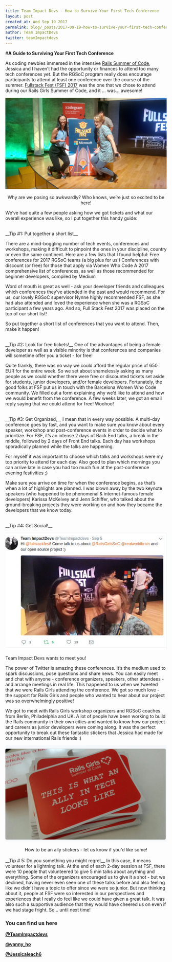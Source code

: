 ```yaml
---
title: Team Impact Devs - How to Survive Your First Tech Conference
layout: post
created_at: Wed Sep 19 2017
permalink: blog/_posts/2017-09-19-how-to-survive-your-first-tech-conference
author: Team ImpactDevs
twitter: teamImpactdevs
---
```


#__A Guide to Surviving Your First Tech Conference__

As coding newbies immersed in the intensive [Rails Summer of Code](https://railsgirlssummerofcode.org/), Jessica and I haven’t had the opportunity or finances to attend too many tech conferences yet.  But the RGSoC program really does encourage participants to attend at least one conference over the course of the summer.  [Fullstack Fest (FSF) 2017](https://2017.fullstackfest.com/agenda/) was the one that we chose to attend during our Rails Girls Summer of Code, and it … was… awesome!

![Team ImpactDevs FullstackFest 2017](/img/blog/2017/impact-devs-fsf2017.jpg)
<div align="center" div class="image-credits">Why are we posing so awkwardly? Who knows, we’re just so excited to be here!</div>

We’ve had quite a few people asking how we got tickets and what our overall experience was like, so I put together this handy guide:

<br>
__Tip #1: Put together a short list__

There are a mind-boggling number of tech events, conferences and workshops, making it difficult to pinpoint the ones in your discipline, country or even the same continent.  Here are a few lists that I found helpful:
Free conferences for 2017 RGSoC teams (a big plus for us!)
Conferences with discount (or free) for those that apply via Women Who Code
A 2017 comprehensive list of conferences, as well as those recommended for beginner developers, compiled by Medium

Word of mouth is great as well - ask your developer friends and colleagues which conferences they’ve attended in the past and would recommend.  For us, our lovely RGSoC supervisor Nynne highly recommended FSF, as she had also attended and loved the experience when she was a RGSoC participant a few years ago.  And so, Full Stack Fest 2017 was placed on the top of our short list!

So put together a short list of conferences that you want to attend.  Then, make it happen!

<br>
__Tip #2: Look for free tickets!__  
One of the advantages of being a female developer as well as a visible minority is that conferences and companies will sometime offer you a ticket - for free!  

Quite frankly, there was no way we could afford the regular price of 650 EUR for the entire week.  So we set about shamelessly asking as many people as we could whether there were free or discounted tickets set aside for students, junior developers, and/or female developers.  Fortunately, the good folks at FSF put us in touch with the Barcelona Women Who Code community.  We filled out a form explaining why we’d like to attend and how we would benefit from the conference.  A few weeks later, we got an email reply saying that we could attend for free! Woohoo!

<br>
__Tip #3:  Get Organized,__
I mean that in every way possible.  A multi-day conference goes by fast, and you want to make sure you know about every speaker, workshop and post-conference events in order to decide what to prioritize.  For FSF, it’s an intense 2 days of Back End talks, a break in the middle, followed by 2 days of Front End talks.  Each day has workshops sporadically planned while the talks are happening.  

For myself it was important to choose which talks and workshops were my top priority to attend for each day.  Also good to plan which mornings you can arrive late in case you had too much fun at the post-conference evening festivities ;)  

Make sure you arrive on time for when the conference begins, as that’s when a lot of highlights are planned.  I was blown away by the two keynote speakers (who happened to be phenomenal & internet-famous female developers) Karissa McKelvey and Jenn Schiffer, who talked about the ground-breaking projects they were working on and how they became the developers that we know today.

<br>
__Tip #4: Get Social!__  
<br>

![teamImpactdevs](/img/blog/2017/impact-devs-fsfsocial.jpg)
<div class="image-credits"> Team Impact Devs wants to meet you!</div>

The power of Twitter is amazing these conferences. It’s the medium used to spark discussions, pose questions and share news.  You can easily meet and chat with anyone - conference organizers, speakers, other attendees - and arrange meetings in real life.  This happened to us when we tweeted that we were Rails Girls attending the conference. We got so much love - the support for Rails Girls and people who wanted to hear about our project was so overwhelmingly positive!

We got to meet with Rails Girls workshop organizers and RGSoC coaches from Berlin, Philadelphia and UK.  A lot of people have been working to build the Rails community in their own cities and wanted to know how our project and careers as junior developers were coming along.  It was the perfect opportunity to break out these fantastic stickers that Jessica had made for our new international Rails friends :)

![teamImpactdevs](img/blog/2017/impact-devs-stickers.png)
<div align="center" div class="image-credits">How to be an ally stickers - let us know if you'd like some!</div>

<br>
__Tip # 5: Do you something you might regret__  In this case, it means volunteer for a lightning talk.  At the end of each 2-day session at FSF,  there were 10 people that volunteered to give 5 min talks about anything and everything.  Some of the organizers encouraged us to give it a shot - but we declined, having never even seen one of these talks before and also feeling like we didn’t have a topic to offer since we were so junior.  But now thinking about it, people at FSF were so interested in our perspectives and experiences that I really do feel like we could have given a great talk.  It was also such a supportive audience that they would have cheered us on even if we had stage fright.  So… until next time!

### __You can find us here__

__[@TeamImpactdevs](https://twitter.com/TeamImpactdevs)__

__[@vanny_ho](https://twitter.com/vanny_ho)__

__[@Jessicaleach6](https://twitter.com/jessicaleach6)__
